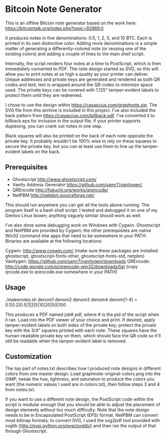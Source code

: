 Bitcoin Note Generator
======================

This is an offline Bitcoin note generator based on the work here:
https://bitcointalk.org/index.php?topic=92969.0

It produces notes in five denominations: 0.5, 1, 2, 5, and 10 BTC.  Each is
printed in its own distinctive color.  Adding more denominations is a simple
matter of generating a differently-colored note (or reusing one of the
existing colors) and adding a couple of lines to the main shell script.

Internally, the script renders four notes at a time to PostScript, which is
then immediately converted to PDF.  The note design started as SVG, so this 
will allow you to print notes at as high a quality as your printer can
deliver.  Unique addresses and private keys are generated and rendered as
both QR codes and text; text is wrapped around the QR codes to minimize 
space used.  The private keys can be covered with 1.125" tamper-evident
labels to protect them until they are redeemed.

I chose to use the design within https://casascius.com/graphnote.zip.  The
SVG file from this archive is included in this project.  I've also included
the back pattern from https://casascius.com/billback.pdf.  I've converted it
to billback.eps for inclusion in the output file; if your printer supports
duplexing, you can crank out notes in one step.  

Black squares will also be printed on the back of each note opposite the
private key.  It probably wouldn't be 100%  wise to rely on these squares to 
secure the private key, but you can at least use them to line up the tamper-
evident labels on the back.

Prerequisites
-------------

* Ghostscript
  http://www.ghostscript.com/
* Vanity Address Generator
  https://github.com/samr7/vanitygen/
* QREncode
  http://fukuchi.org/works/qrencode/
* NetPBM
  http://netpbm.sourceforge.net/

This should run anywhere you can get all the tools above running.  The program
itself is a bash shell script.  I tested and debugged it on one of my Gentoo
Linux boxen; anything vaguely similar should work as well.  

I've also done some debugging work on Windows with Cygwin.  Ghostscript and
NetPBM are provided by Cygwin; the other prerequisites are native Win32
command-line apps that need to be somewhere in your PATH.  Binaries are
available at the following locations:

Cygwin: http://www.cygwin.com/
  (make sure these packages are installed: ghostscript,
   ghostscript-fonts-other, ghostscript-fonts-std, netpbm)
Vanitygen: https://github.com/samr7/vanitygen/downloads
QREncode: http://code.google.com/p/qrencode-win32/downloads/list
  (copy qrcode.exe to qrencode.exe somewhere in your PATH)
  
Usage
-----

./makenotes.sh denom1 denom2 denom3 denom4
denom[1-4] = 0.1|0.2|0.5|1|2|5|10|20|50|100

This produces a PDF named job#.pdf, where # is the pid of the script when it
ran.  Load into the PDF viewer of your choice and print.  If desired, apply
tamper-evident labels on both sides of the private key; protect the private
key with the 3/4" squares printed with each note.  These squares have the
human-readable private key on them, which should face the QR code so it'll 
still be readable when the tamper-evident label is removed.

Customization
-------------

The top part of notes.txt describes how I produced note designs in different
colors from one master design.  Load graphnote-original-colors.png into the 
GIMP, tweak the hue, lightness, and saturation to produce the colors you want 
(the numeric values I used are in colors.txt), then follow steps 3 and 4 from
notes.txt.

If you want to use a different note design, the PostScript code within the
script is modular enough that you should be able to adjust the placement of
design elements without too much difficulty.  Note that the note design needs
to be in Encapsulated PostScript (EPS) format.  NetPBM can convert most bitmap
formats; to convert SVG, I used the svg2pdf tool provided with svglib
(http://pypi.python.org/pypi/svglib/) and then ran the output of that
through Ghostscript.
